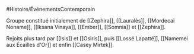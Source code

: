 #Histoire/ÉvénementsContemporain 

Groupe constitué initialement de [[Zephira]], [[Lauralès]], [[Mordecai Noname]], [[Iksana Vinaya]], [[Ember]], [[Somnia]] et [[Zephira]].

Rejoits plus tard par [[Isis]] et [[Osiris]], puis [[Lossë Lapattë]], [[Namemei aux Écailles d'Or]] et enfin [[Casey Mirtek]].